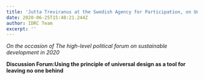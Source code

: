 ```yaml
---
title: 'Jutta Treviranus at the Swedish Agency for Participation, on Universal Design'
date: 2020-06-25T15:48:21.244Z
author: IDRC Team
excerpt: ''
---
```

*On the occasion of The high-level political forum on sustainable development in 2020*

**Discussion Forum:Using the principle of universal design as a tool for leaving no one behind**
